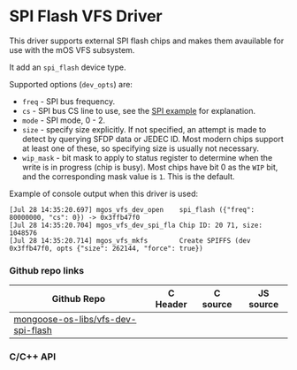 # SPI Flash VFS Driver

This driver supports external SPI flash chips and makes them avauilable for use with the mOS VFS subsystem.

It add an `spi_flash` device type.

Supported options (`dev_opts`) are:
 * `freq` - SPI bus frequency.
 * `cs` - SPI bus CS line to use, see the [SPI example](https://github.com/mongoose-os-apps/example-spi-c) for explanation.
 * `mode` - SPI mode, 0 - 2.
 * `size` - specify size explicitly. If not specified, an attempt is made to detect by querying SFDP data or JEDEC ID. Most modern chips support at least one of these, so specifying size is usually not necessary.
 * `wip_mask` - bit mask to apply to status register to determine when the write is in progress (chip is busy). Most chips have bit 0 as the `WIP` bit, and the corresponding mask value is `1`. This is the default.

Example of console output when this driver is used:

```
[Jul 28 14:35:20.697] mgos_vfs_dev_open    spi_flash ({"freq": 80000000, "cs": 0}) -> 0x3ffb47f0
[Jul 28 14:35:20.704] mgos_vfs_dev_spi_fla Chip ID: 20 71, size: 1048576
[Jul 28 14:35:20.714] mgos_vfs_mkfs        Create SPIFFS (dev 0x3ffb47f0, opts {"size": 262144, "force": true})
```

### Github repo links
| Github Repo | C Header | C source  | JS source |
| ----------- | -------- | --------  | ----------------- |
| [mongoose-os-libs/vfs-dev-spi-flash](https://github.com/mongoose-os-libs/vfs-dev-spi-flash) | &nbsp; | &nbsp;  | &nbsp;         |


### C/С++ API
